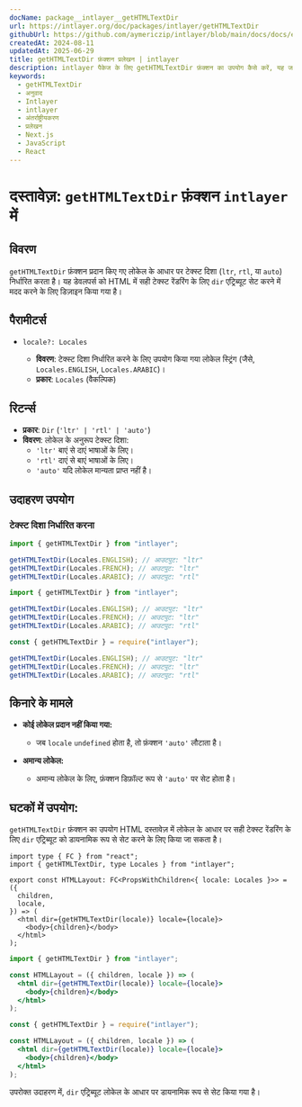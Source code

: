 ```yaml
---
docName: package__intlayer__getHTMLTextDir
url: https://intlayer.org/doc/packages/intlayer/getHTMLTextDir
githubUrl: https://github.com/aymericzip/intlayer/blob/main/docs/docs/en/packages/intlayer/getHTMLTextDir.md
createdAt: 2024-08-11
updatedAt: 2025-06-29
title: getHTMLTextDir फ़ंक्शन प्रलेखन | intlayer
description: intlayer पैकेज के लिए getHTMLTextDir फ़ंक्शन का उपयोग कैसे करें, यह जानें
keywords:
  - getHTMLTextDir
  - अनुवाद
  - Intlayer
  - intlayer
  - अंतर्राष्ट्रीयकरण
  - प्रलेखन
  - Next.js
  - JavaScript
  - React
---
```


# दस्तावेज़: `getHTMLTextDir` फ़ंक्शन `intlayer` में

## विवरण

`getHTMLTextDir` फ़ंक्शन प्रदान किए गए लोकेल के आधार पर टेक्स्ट दिशा (`ltr`, `rtl`, या `auto`) निर्धारित करता है। यह डेवलपर्स को HTML में सही टेक्स्ट रेंडरिंग के लिए `dir` एट्रिब्यूट सेट करने में मदद करने के लिए डिज़ाइन किया गया है।

## पैरामीटर्स

- `locale?: Locales`

  - **विवरण**: टेक्स्ट दिशा निर्धारित करने के लिए उपयोग किया गया लोकेल स्ट्रिंग (जैसे, `Locales.ENGLISH`, `Locales.ARABIC`)।
  - **प्रकार**: `Locales` (वैकल्पिक)

## रिटर्न्स

- **प्रकार**: `Dir` (`'ltr' | 'rtl' | 'auto'`)
- **विवरण**: लोकेल के अनुरूप टेक्स्ट दिशा:
  - `'ltr'` बाएं से दाएं भाषाओं के लिए।
  - `'rtl'` दाएं से बाएं भाषाओं के लिए।
  - `'auto'` यदि लोकेल मान्यता प्राप्त नहीं है।

## उदाहरण उपयोग

### टेक्स्ट दिशा निर्धारित करना

```typescript codeFormat="typescript"
import { getHTMLTextDir } from "intlayer";

getHTMLTextDir(Locales.ENGLISH); // आउटपुट: "ltr"
getHTMLTextDir(Locales.FRENCH); // आउटपुट: "ltr"
getHTMLTextDir(Locales.ARABIC); // आउटपुट: "rtl"
```

```javascript codeFormat="esm"
import { getHTMLTextDir } from "intlayer";

getHTMLTextDir(Locales.ENGLISH); // आउटपुट: "ltr"
getHTMLTextDir(Locales.FRENCH); // आउटपुट: "ltr"
getHTMLTextDir(Locales.ARABIC); // आउटपुट: "rtl"
```

```javascript codeFormat="commonjs"
const { getHTMLTextDir } = require("intlayer");

getHTMLTextDir(Locales.ENGLISH); // आउटपुट: "ltr"
getHTMLTextDir(Locales.FRENCH); // आउटपुट: "ltr"
getHTMLTextDir(Locales.ARABIC); // आउटपुट: "rtl"
```

## किनारे के मामले

- **कोई लोकेल प्रदान नहीं किया गया:**

  - जब `locale` `undefined` होता है, तो फ़ंक्शन `'auto'` लौटाता है।

- **अमान्य लोकेल:**
  - अमान्य लोकेल के लिए, फ़ंक्शन डिफ़ॉल्ट रूप से `'auto'` पर सेट होता है।

## घटकों में उपयोग:

`getHTMLTextDir` फ़ंक्शन का उपयोग HTML दस्तावेज़ में लोकेल के आधार पर सही टेक्स्ट रेंडरिंग के लिए `dir` एट्रिब्यूट को डायनामिक रूप से सेट करने के लिए किया जा सकता है।

```tsx codeFormat="typescript"
import type { FC } from "react";
import { getHTMLTextDir, type Locales } from "intlayer";

export const HTMLLayout: FC<PropsWithChildren<{ locale: Locales }>> = ({
  children,
  locale,
}) => (
  <html dir={getHTMLTextDir(locale)} locale={locale}>
    <body>{children}</body>
  </html>
);
```

```jsx codeFormat="esm"
import { getHTMLTextDir } from "intlayer";

const HTMLLayout = ({ children, locale }) => (
  <html dir={getHTMLTextDir(locale)} locale={locale}>
    <body>{children}</body>
  </html>
);
```

```jsx codeFormat="commonjs"
const { getHTMLTextDir } = require("intlayer");

const HTMLLayout = ({ children, locale }) => (
  <html dir={getHTMLTextDir(locale)} locale={locale}>
    <body>{children}</body>
  </html>
);
```

उपरोक्त उदाहरण में, `dir` एट्रिब्यूट लोकेल के आधार पर डायनामिक रूप से सेट किया गया है।

